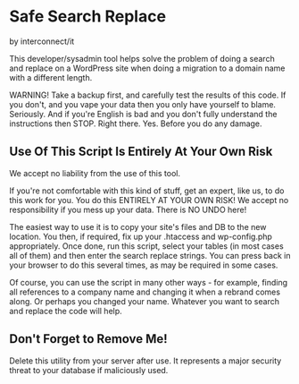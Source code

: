 Safe Search Replace
===================
by interconnect/it

This developer/sysadmin tool helps solve the problem of doing a search and replace on a WordPress site when doing a migration to a domain name with a different length.

WARNING! Take a backup first, and carefully test the results of this code. If you don't, and you vape your data then you only have yourself to blame. Seriously. And if you're English is bad and you don't fully understand the instructions then STOP. Right there. Yes. Before you do any damage.

Use Of This Script Is Entirely At Your Own Risk
-----------------------------------------------
We accept no liability from the use of this tool.

If you're not comfortable with this kind of stuff, get an expert, like us, to do this work for you. You do this ENTIRELY AT YOUR OWN RISK! We accept no responsibility if you mess up your data. There is NO UNDO here!

The easiest way to use it is to copy your site's files and DB to the new location. You then, if required, fix up your .htaccess and wp-config.php appropriately. Once done, run this script, select your tables (in most cases all of them) and then enter the search replace strings. You can press back in your browser to do this several times, as may be required in some cases.

Of course, you can use the script in many other ways - for example, finding all references to a company name and changing it when a rebrand comes along. Or perhaps you changed your name. Whatever you want to search and replace the code will help.

Don't Forget to Remove Me!
--------------------------
Delete this utility from your server after use. It represents a major security threat to your database if maliciously used.

